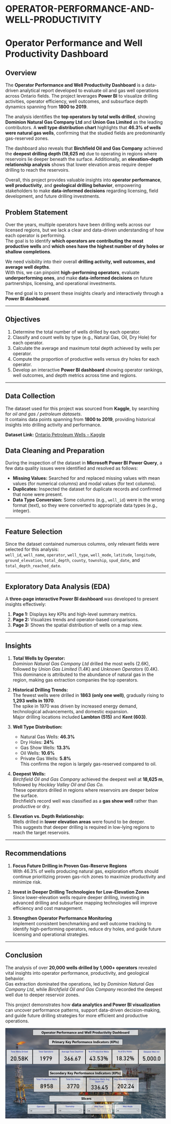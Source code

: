 # OPERATOR-PERFORMANCE-AND-WELL-PRODUCTIVITY

# Operator Performance and Well Productivity Dashboard

## Overview
The **Operator Performance and Well Productivity Dashboard** is a data-driven analytical report developed to evaluate oil and gas well operations across Ontario fields. The project leverages **Power BI** to visualize drilling activities, operator efficiency, well outcomes, and subsurface depth dynamics spanning from **1800 to 2019**.

The analysis identifies the **top operators by total wells drilled**, showing **Dominion Natural Gas Company Ltd** and **Union Gas Limited** as the leading contributors. A **well type distribution chart** highlights that **46.3% of wells were natural gas wells**, confirming that the studied fields are predominantly gas-reserved zones.

The dashboard also reveals that **Birchfield Oil and Gas Company** achieved the **deepest drilling depth (18,625 m)** due to operating in regions where reservoirs lie deeper beneath the surface. Additionally, an **elevation–depth relationship analysis** shows that lower elevation areas require deeper drilling to reach the reservoirs.

Overall, this project provides valuable insights into **operator performance**, **well productivity**, and **geological drilling behavior**, empowering stakeholders to make **data-informed decisions** regarding licensing, field development, and future drilling investments.

## Problem Statement
Over the years, multiple operators have been drilling wells across our licensed regions, but we lack a clear and data-driven understanding of how each operator is performing.  
The goal is to identify **which operators are contributing the most productive wells** and **which ones have the highest number of dry holes or shallow completions**.  

We need visibility into their overall **drilling activity, well outcomes, and average well depths**.  
With this, we can pinpoint **high-performing operators**, evaluate **underperforming ones**, and make **data-informed decisions** on future partnerships, licensing, and operational investments.  

The end goal is to present these insights clearly and interactively through a **Power BI dashboard**.

---

## Objectives
1. Determine the total number of wells drilled by each operator.  
2. Classify and count wells by type (e.g., Natural Gas, Oil, Dry Hole) for each operator.  
3. Calculate the average and maximum total depth achieved by wells per operator.  
4. Compute the proportion of productive wells versus dry holes for each operator.  
5. Develop an interactive **Power BI dashboard** showing operator rankings, well outcomes, and depth metrics across time and regions.  

---

## Data Collection
The dataset used for this project was sourced from **Kaggle**, by searching for *oil and gas / petroleum datasets*.  
It contains data points spanning from **1800 to 2019**, providing historical insights into drilling activity and performance.  

**Dataset Link:** [Ontario Petroleum Wells – Kaggle](https://www.kaggle.com/datasets/vaishnavivenkatesan/ontario-petroleum-wells)

## Data Cleaning and Preparation
During the inspection of the dataset in **Microsoft Power BI Power Query**, a few data quality issues were identified and resolved as follows:

- **Missing Values:** Searched for and replaced missing values with mean values (for numerical columns) and modal values (for text columns).  
- **Duplicates:** Inspected the dataset for duplicate records and confirmed that none were present.  
- **Data Type Conversion:** Some columns (e.g., `well_id`) were in the wrong format (text), so they were converted to appropriate data types (e.g., integer).

---

## Feature Selection
Since the dataset contained numerous columns, only relevant fields were selected for this analysis:  
`well_id`, `well_name`, `operator`, `well_type`, `well_mode`, `latitude`, `longitude`, `ground_elevation`, `total_depth`, `county`, `township`, `spud_date`, and `total_depth_reached_date`.

---

## Exploratory Data Analysis (EDA)
A **three-page interactive Power BI dashboard** was developed to present insights effectively:
1. **Page 1:** Displays key KPIs and high-level summary metrics.  
2. **Page 2:** Visualizes trends and operator-based comparisons.  
3. **Page 3:** Shows the spatial distribution of wells on a map view.

---

## Insights

1. **Total Wells by Operator:**  
   *Dominion Natural Gas Company Ltd* drilled the most wells (2.6K), followed by *Union Gas Limited* (1.4K) and *Unknown Operators* (0.4K).  
   This dominance is attributed to the abundance of natural gas in the region, making gas extraction companies the top operators.

2. **Historical Drilling Trends:**  
   The fewest wells were drilled in **1863 (only one well)**, gradually rising to **1,293 wells in 1970**.  
   The spike in 1970 was driven by increased energy demand, technological advancements, and domestic expansion.  
   Major drilling locations included **Lambton (515)** and **Kent (603)**.

3. **Well Type Distribution:**  
   - Natural Gas Wells: **46.3%**  
   - Dry Holes: **24%**  
   - Gas Show Wells: **13.3%**  
   - Oil Wells: **10.6%**  
   - Private Gas Wells: **5.8%**  
   This confirms the region is largely gas-reserved compared to oil.

4. **Deepest Wells:**  
   *Birchfield Oil and Gas Company* achieved the deepest well at **18,625 m**, followed by *Hockley Valley Oil and Gas Co.*  
   These operators drilled in regions where reservoirs are deeper below the surface.  
   Birchfield’s record well was classified as a **gas show well** rather than productive or dry.

5. **Elevation vs. Depth Relationship:**  
   Wells drilled in **lower elevation areas** were found to be deeper.  
   This suggests that deeper drilling is required in low-lying regions to reach the target reservoirs.

---

## Recommendations

1. **Focus Future Drilling in Proven Gas-Reserve Regions**  
   With 46.3% of wells producing natural gas, exploration efforts should continue prioritizing proven gas-rich zones to maximize productivity and minimize risk.

2. **Invest in Deeper Drilling Technologies for Low-Elevation Zones**  
   Since lower-elevation wells require deeper drilling, investing in advanced drilling and subsurface mapping technologies will improve efficiency and cost management.

3. **Strengthen Operator Performance Monitoring**  
   Implement consistent benchmarking and well outcome tracking to identify high-performing operators, reduce dry holes, and guide future licensing and operational strategies.

---

## Conclusion
The analysis of over **20,000 wells drilled by 1,000+ operators** revealed vital insights into operator performance, productivity, and geological behavior.  
Gas extraction dominated the operations, led by *Dominion Natural Gas Company Ltd*, while *Birchfield Oil and Gas Company* recorded the deepest well due to deeper reservoir zones.  

This project demonstrates how **data analytics and Power BI visualization** can uncover performance patterns, support data-driven decision-making, and guide future drilling strategies for more efficient and productive operations.


![](https://github.com/isaacquayson/OPERATOR-PERFORMANCE-AND-WELL-PRODUCTIVITY/blob/main/Screenshot%202025-10-24%20211500.png)
